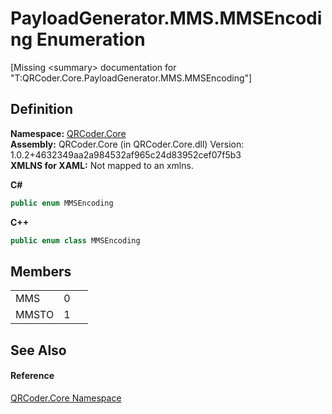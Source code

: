 # PayloadGenerator.MMS.MMSEncoding Enumeration


\[Missing &lt;summary&gt; documentation for "T:QRCoder.Core.PayloadGenerator.MMS.MMSEncoding"\]



## Definition
**Namespace:** <a href="N_QRCoder_Core.md">QRCoder.Core</a>  
**Assembly:** QRCoder.Core (in QRCoder.Core.dll) Version: 1.0.2+4632349aa2a984532af965c24d83952cef07f5b3  
**XMLNS for XAML:** Not mapped to an xmlns.

**C#**
``` C#
public enum MMSEncoding
```
**C++**
``` C++
public enum class MMSEncoding
```



## Members
<table>
<tr>
<td>MMS</td>
<td>0</td>
<td> </td></tr>
<tr>
<td>MMSTO</td>
<td>1</td>
<td> </td></tr>
</table>

## See Also


#### Reference
<a href="N_QRCoder_Core.md">QRCoder.Core Namespace</a>  
